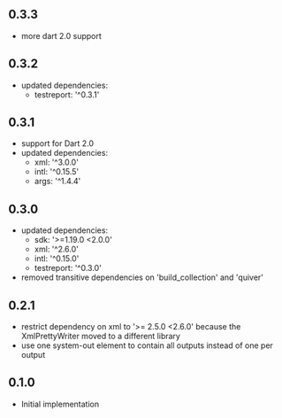 ## 0.3.3
* more dart 2.0 support

## 0.3.2
* updated dependencies:
  * testreport: '^0.3.1'

## 0.3.1
* support for Dart 2.0
* updated dependencies:
  * xml: '^3.0.0'
  * intl: '^0.15.5'
  * args: '^1.4.4'

## 0.3.0
* updated dependencies:
  * sdk: '>=1.19.0 <2.0.0'
  * xml: '^2.6.0'
  * intl: '^0.15.0'
  * testreport: '^0.3.0'
* removed transitive dependencies on 'build_collection' and 'quiver'


## 0.2.1
* restrict dependency on xml to '>= 2.5.0 <2.6.0' because the XmlPrettyWriter moved to a different library
* use one system-out element to contain all outputs instead of one per output

## 0.1.0

* Initial implementation